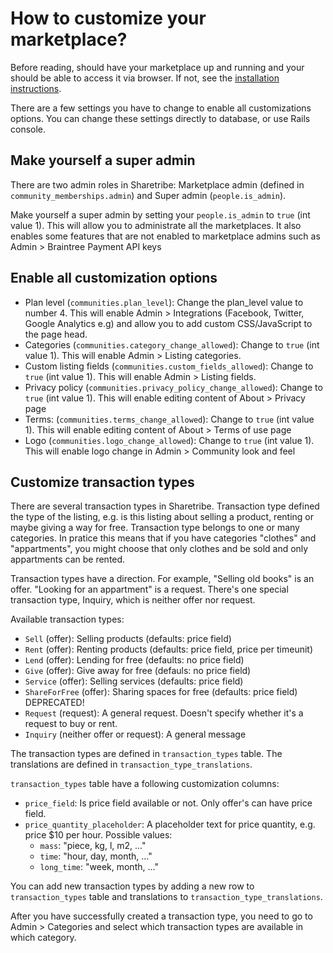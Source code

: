 # How to customize your marketplace?

Before reading, should have your marketplace up and running and your should be able to access it via browser. If not, see the [installation instructions](../README.md).

There are a few settings you have to change to enable all customizations options. You can change these settings directly to database, or use Rails console.

## Make yourself a super admin

There are two admin roles in Sharetribe: Marketplace admin (defined in `community_memberships.admin`) and Super admin (`people.is_admin`).

Make yourself a super admin by setting your `people.is_admin` to `true` (int value 1). This will allow you to administrate all the marketplaces. It also enables some features that are not enabled to marketplace admins such as Admin > Braintree Payment API keys

## Enable all customization options

* Plan level (`communities.plan_level`): Change the plan\_level value to number 4. This will enable Admin > Integrations (Facebook, Twitter, Google Analytics e.g) and allow you to add custom CSS/JavaScript to the page head.
* Categories (`communities.category_change_allowed`): Change to `true` (int value 1). This will enable Admin > Listing categories.
* Custom listing fields (`communities.custom_fields_allowed`): Change to `true` (int value 1). This will enable Admin > Listing fields.
* Privacy policy (`communities.privacy_policy_change_allowed`): Change to `true` (int value 1). This will enable editing content of About > Privacy page
* Terms: (`communities.terms_change_allowed`): Change to `true` (int value 1). This will enable editing content of About > Terms of use page
* Logo (`communities.logo_change_allowed`): Change to `true` (int value 1). This will enable logo change in Admin > Community look and feel

## Customize transaction types

There are several transaction types in Sharetribe. Transaction type defined the type of the listing, e.g. is this listing about selling a product, renting or maybe giving a way for free. Transaction type belongs to one or many categories. In pratice this means that if you have categories "clothes" and "appartments", you might choose that only clothes and be sold and only appartments can be rented.

Transaction types have a direction. For example, "Selling old books" is an offer. "Looking for an appartment" is a request. There's one special transaction type, Inquiry, which is neither offer nor request.

Available transaction types:

* `Sell` (offer): Selling products (defaults: price field)
* `Rent` (offer): Renting products (defaults: price field, price per timeunit)
* `Lend` (offer): Lending for free (defaults: no price field)
* `Give` (offer): Give away for free (defauls: no price field)
* `Service` (offer): Selling services (defaults: price field)
* `ShareForFree` (offer): Sharing spaces for free (defaults: price field) DEPRECATED!
* `Request` (request): A general request. Doesn't specify whether it's a request to buy or rent.
* `Inquiry` (neither offer or request): A general message

The transaction types are defined in `transaction_types` table. The translations are defined in `transaction_type_translations`. 

`transaction_types` table have a following customization columns:

* `price_field`: Is price field available or not. Only offer's can have price field.
* `price_quantity_placeholder`: A placeholder text for price quantity, e.g. price $10 per hour. Possible values: 
  * `mass`: "piece, kg, l, m2, ..."
  * `time`: "hour, day, month, ..."
  * `long_time`: "week, month, ..."

You can add new transaction types by adding a new row to `transaction_types` table and translations to `transaction_type_translations`.

After you have successfully created a transaction type, you need to go to Admin > Categories and select which transaction types are available in which category.
